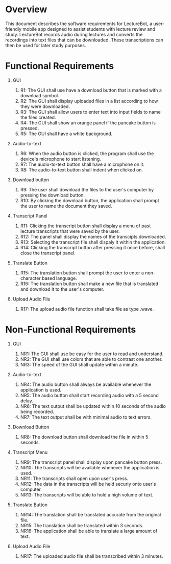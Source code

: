 
# Overview

This document describes the software requirements for LectureBot, a user-friendly mobile app designed 
to assist students with lecture review and study. LectureBot records audio during lectures and converts
the recordings into text files that can be downloaded. These transcriptions can then be used for later 
study purposes.

# Functional Requirements

1. GUI 
   1. R1: The GUI shall use have a download button that is marked with a download symbol.
   2. R2: The GUI shall display uploaded files in a list according to how they were downloaded.
   3. R3: The GUI shall allow users to enter text into input fields to name the files created.
   4. R4: The GUI shall show an orange panel if the pancake button is pressed. 
   5. R5: The GUI shall have a white background.

2. Audio-to-text
   1. R6: When the audio button is clicked, the program shall use the device's microphone to start listening.
   2. R7: The audio-to-text button shall have a microphone on it.
   3. R8: The audio-to-text button shall indent when clicked on.

3. Download button
   1. R9: The user shall download the files to the user's computer by pressing the download button.
   2. R10: By clicking the download button, the application shall prompt the user to name the document they saved.

4. Transcript Panel
   1. R11: Clicking the transcript button shall display a menu of past lecture transcripts that were saved by the user.
   2. R12: The panel shall display the names of the transcipts downloaded.
   3. R13: Selecting the transcript file shall dispaly it within the application.
   4. R14: Clicking the transcript button after pressing it once before, shall close the transcript panel.

5. Translate Button
   1. R15: The translation button shall prompt the user to enter a non-character based language.
   2. R16: The translation button shall make a new file that is translated and download it to the user's computer.

6. Upload Audio File
   1. R17: The upload audio file function shall take file as type .wave.

# Non-Functional Requirements

1. GUI 
   1. NR1: The GUI shall use be easy for the user to read and understand.
   2. NR2: The GUI shall use colors that are able to contrast one another.
   3. NR3: The speed of the GUI shall update within a minute. 

2. Audio-to-text
   1. NR4: The audio button shall always be available whenever the application is used.
   2. NR5: The audio button shall start recording audio with a 5 second delay.
   3. NR6: The text output shall be updated within 10 seconds of the audio being recorded.
   4. NR7: The text output shall be with minimal audio to text errors.

3. Download Button
   1. NR8: The download button shall download the file in within 5 seconds.

4. Transcript Menu
   1. NR9: The transcript panel shall display upon pancake button press.
   2. NR10: The transcripts will be available whenever the application is used.
   3. NR11: The transcripts shall open upon user's press.
   4. NR12: The data in the transcripts will be held securly onto user's computer.
   5. NR13: The transcripts will be able to hold a high volume of text.

5. Translate Button
   1. NR14: The translation shall be translated accurate from the original file.
   2. NR15: The translation shall be translated within 3 seconds.
   3. NR16: The application shall be able to translate a large amount of text.

6. Upload Audio File
   1. NR17: The uploaded audio file shall be transcribed within 3 minutes.
